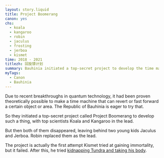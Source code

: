 ```yaml
---
layout: story.liquid
title: Project Boomerang
canon: yes
chs:
  - koala
  - kangaroo
  - robin
  - jaculus
  - frosting
  - jerboa
  - kismet
time: 2018 - 2021
titlezh: 回旋镖计划
summary: Bauhinia initiated a top-secret project to develop the time machine.
myTags:
  - Canon
  - Bauhinia
---
```


Due to recent breakthroughs in quantum technology, it had been proven theoretically possible to make a time machine that can revert or fast forward a certain object or area. The Republic of Bauhinia is eager to try that.

So they initiated a top-secret project called Project Boomerang to develop such a thing, with top scientists Koala and Kangaroo in the lead.

But then both of them disappeared, leaving behind two young kids Jaculus and Jerboa. Robin replaced them as the lead.

The project is actually the first attempt Kismet tried at gaining immortality, but it failed. After this, he tried [kidnapping Tundra and taking his body](/stories/the-hunt-for-tundra/).
